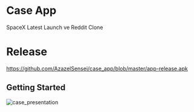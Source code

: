 # Case App

SpaceX Latest Launch ve Reddit Clone

# Release

https://github.com/AzazelSensei/case_app/blob/master/app-release.apk

## Getting Started

![case_presentation](https://user-images.githubusercontent.com/89297042/195962500-3f4f3863-e5ba-4e63-8cca-e3ff744e59ea.png)
